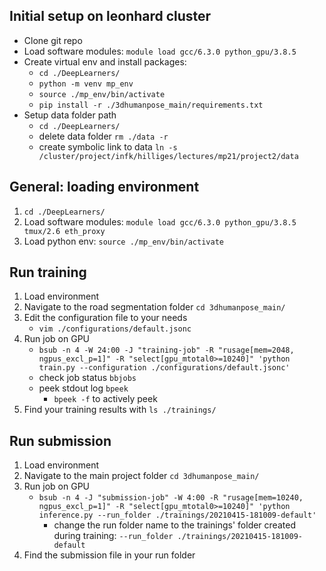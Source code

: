 ## Initial setup on leonhard cluster
- Clone git repo
- Load software modules: `module load gcc/6.3.0 python_gpu/3.8.5`
- Create virtual env and install packages:   
    - `cd ./DeepLearners/`
    - `python -m venv mp_env`
    - `source ./mp_env/bin/activate`
    - `pip install -r ./3dhumanpose_main/requirements.txt`
- Setup data folder path
    - `cd ./DeepLearners/`
    - delete data folder `rm ./data -r`
    - create symbolic link to data `ln -s /cluster/project/infk/hilliges/lectures/mp21/project2/data`

## General: loading environment
1. `cd ./DeepLearners/`
2. Load software modules: `module load gcc/6.3.0 python_gpu/3.8.5 tmux/2.6 eth_proxy`
3. Load python env: `source ./mp_env/bin/activate`

## Run training
1. Load environment
2. Navigate to the road segmentation folder `cd 3dhumanpose_main/`
3. Edit the configuration file to your needs
    - `vim ./configurations/default.jsonc`
4. Run job on GPU
      - `bsub -n 4 -W 24:00 -J "training-job" -R "rusage[mem=2048, ngpus_excl_p=1]" -R "select[gpu_mtotal0>=10240]" 'python train.py --configuration ./configurations/default.jsonc'`
      - check job status `bbjobs`
      - peek stdout log `bpeek`
        - `bpeek -f` to actively peek
5. Find your training results with `ls ./trainings/`

## Run submission
1. Load environment
2. Navigate to the main project folder `cd 3dhumanpose_main/` 
3. Run job on GPU
   - `bsub -n 4 -J "submission-job" -W 4:00 -R "rusage[mem=10240, ngpus_excl_p=1]" -R "select[gpu_mtotal0>=10240]" 'python inference.py --run_folder ./trainings/20210415-181009-default'`
        - change the run folder name to the trainings' folder created during training: `--run_folder ./trainings/20210415-181009-default`
4. Find the submission file in your run folder

